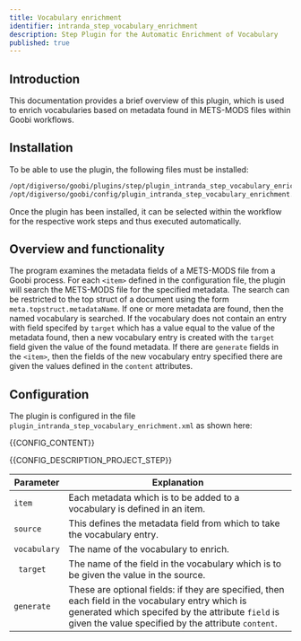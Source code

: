 ```yaml
---
title: Vocabulary enrichment
identifier: intranda_step_vocabulary_enrichment
description: Step Plugin for the Automatic Enrichment of Vocabulary
published: true
---
```


## Introduction
This documentation provides a brief overview of this plugin, which is used to enrich vocabularies based on metadata found in METS-MODS files within Goobi workflows.

## Installation
To be able to use the plugin, the following files must be installed:

```bash
/opt/digiverso/goobi/plugins/step/plugin_intranda_step_vocabulary_enrichment.jar
/opt/digiverso/goobi/config/plugin_intranda_step_vocabulary_enrichment.xml
```

Once the plugin has been installed, it can be selected within the workflow for the respective work steps and thus executed automatically. 

## Overview and functionality
The program examines the metadata fields of a METS-MODS file from a Goobi process. For each `<item>` defined in the configuration file, the plugin will search the METS-MODS file for the specified metadata. The search can be restricted to the top struct of a document using the form `meta.topstruct.metadataName`. If one or more metadata are found, then the named vocabulary is searched. If the vocabulary does not contain an entry with field specifed by `target` which has a value equal to the value of the metadata found, then a new vocabulary entry is created with the `target` field given the value of the found metadata. If there are `generate` fields in the `<item>`, then the fields of the new vocabulary entry specified there are given the values defined in the `content` attributes.


## Configuration
The plugin is configured in the file `plugin_intranda_step_vocabulary_enrichment.xml` as shown here:

{{CONFIG_CONTENT}}

{{CONFIG_DESCRIPTION_PROJECT_STEP}}

Parameter               | Explanation
------------------------|------------------------------------
|`item`| Each metadata which is to be added to a vocabulary is defined in an item. |
|`source`   |This defines the metadata field from which to take the vocabulary entry.    |
|`vocabulary`   | The name of the vocabulary to enrich.  |
|` target`  | The name of the field in the vocabulary which is to be given the value in the source. |
|`generate`   | These are optional fields: if they are specified, then each field in the vocabulary entry which is generated which specifed by the attribute `field` is given the value specified by the attribute `content`.  |